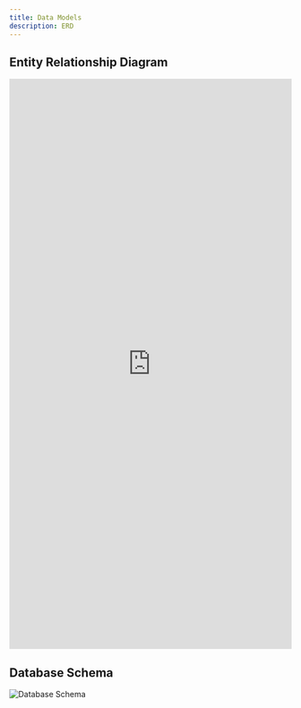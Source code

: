 ```yaml
---
title: Data Models
description: ERD
---
```


## Entity Relationship Diagram

<iframe frameborder="0" style="width:100%;height:1018px;" src="https://viewer.diagrams.net/?tags=%7B%7D&lightbox=1&highlight=0000ff&edit=_blank&layers=1&nav=1&title=ERD.drawio&dark=auto#Uhttps%3A%2F%2Fdrive.google.com%2Fuc%3Fid%3D1I73fH0nydh9PyuSEcE6zIONhIsnP7_UX%26export%3Ddownload"></iframe>

## Database Schema

![Database Schema](/Clubs-Connect/schema.png "Database Schema")
